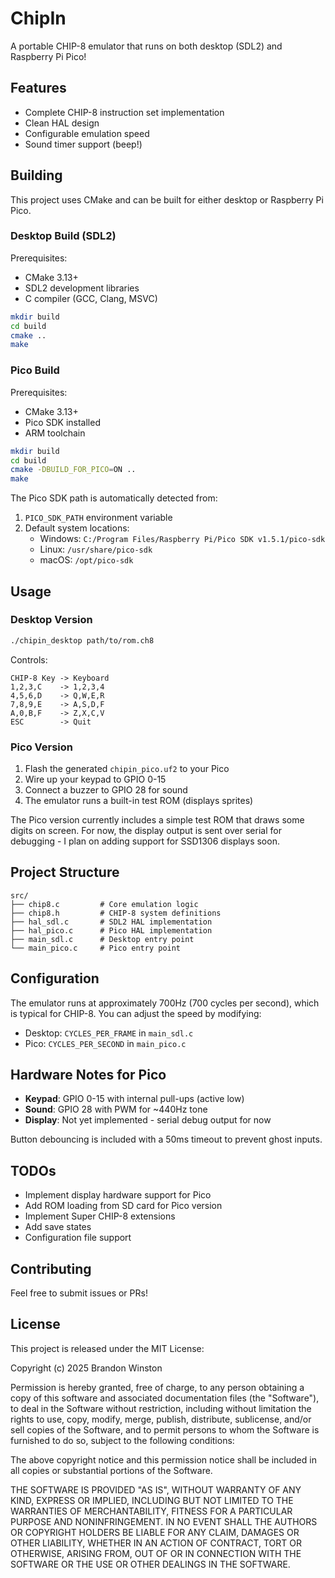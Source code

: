 # ChipIn

A portable CHIP-8 emulator that runs on both desktop (SDL2) and Raspberry Pi Pico!

## Features

- Complete CHIP-8 instruction set implementation
- Clean HAL design
- Configurable emulation speed
- Sound timer support (beep!)

## Building

This project uses CMake and can be built for either desktop or Raspberry Pi Pico.

### Desktop Build (SDL2)

Prerequisites:
- CMake 3.13+
- SDL2 development libraries
- C compiler (GCC, Clang, MSVC)

```bash
mkdir build
cd build
cmake ..
make
```

### Pico Build

Prerequisites:
- CMake 3.13+
- Pico SDK installed
- ARM toolchain

```bash
mkdir build
cd build
cmake -DBUILD_FOR_PICO=ON ..
make
```

The Pico SDK path is automatically detected from:
1. `PICO_SDK_PATH` environment variable
2. Default system locations:
   - Windows: `C:/Program Files/Raspberry Pi/Pico SDK v1.5.1/pico-sdk`
   - Linux: `/usr/share/pico-sdk`
   - macOS: `/opt/pico-sdk`

## Usage

### Desktop Version

```bash
./chipin_desktop path/to/rom.ch8
```

Controls:
```
CHIP-8 Key -> Keyboard
1,2,3,C    -> 1,2,3,4
4,5,6,D    -> Q,W,E,R
7,8,9,E    -> A,S,D,F
A,0,B,F    -> Z,X,C,V
ESC        -> Quit
```

### Pico Version

1. Flash the generated `chipin_pico.uf2` to your Pico
2. Wire up your keypad to GPIO 0-15
3. Connect a buzzer to GPIO 28 for sound
4. The emulator runs a built-in test ROM (displays sprites)

The Pico version currently includes a simple test ROM that draws some digits on screen. For now, the display output is sent over serial for debugging - I plan on adding support for SSD1306 displays soon.

## Project Structure

```
src/
├── chip8.c         # Core emulation logic
├── chip8.h         # CHIP-8 system definitions
├── hal_sdl.c       # SDL2 HAL implementation
├── hal_pico.c      # Pico HAL implementation
├── main_sdl.c      # Desktop entry point
└── main_pico.c     # Pico entry point
```

## Configuration

The emulator runs at approximately 700Hz (700 cycles per second), which is typical for CHIP-8. You can adjust the speed by modifying:
- Desktop: `CYCLES_PER_FRAME` in `main_sdl.c`
- Pico: `CYCLES_PER_SECOND` in `main_pico.c`

## Hardware Notes for Pico

- **Keypad**: GPIO 0-15 with internal pull-ups (active low)
- **Sound**: GPIO 28 with PWM for ~440Hz tone
- **Display**: Not yet implemented - serial debug output for now

Button debouncing is included with a 50ms timeout to prevent ghost inputs.

## TODOs

- Implement display hardware support for Pico
- Add ROM loading from SD card for Pico version
- Implement Super CHIP-8 extensions
- Add save states
- Configuration file support

## Contributing

Feel free to submit issues or PRs!

## License

This project is released under the MIT License:

Copyright (c) 2025 Brandon Winston

Permission is hereby granted, free of charge, to any person obtaining a copy
of this software and associated documentation files (the "Software"), to deal
in the Software without restriction, including without limitation the rights
to use, copy, modify, merge, publish, distribute, sublicense, and/or sell
copies of the Software, and to permit persons to whom the Software is
furnished to do so, subject to the following conditions:

The above copyright notice and this permission notice shall be included in all
copies or substantial portions of the Software.

THE SOFTWARE IS PROVIDED "AS IS", WITHOUT WARRANTY OF ANY KIND, EXPRESS OR
IMPLIED, INCLUDING BUT NOT LIMITED TO THE WARRANTIES OF MERCHANTABILITY,
FITNESS FOR A PARTICULAR PURPOSE AND NONINFRINGEMENT. IN NO EVENT SHALL THE
AUTHORS OR COPYRIGHT HOLDERS BE LIABLE FOR ANY CLAIM, DAMAGES OR OTHER
LIABILITY, WHETHER IN AN ACTION OF CONTRACT, TORT OR OTHERWISE, ARISING FROM,
OUT OF OR IN CONNECTION WITH THE SOFTWARE OR THE USE OR OTHER DEALINGS IN THE
SOFTWARE.